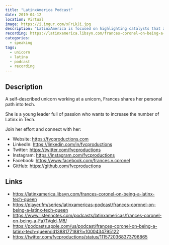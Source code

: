 ```yaml
---
title: "LatinxAmerica Podcast"
date: 2019-04-12
location: Virtual
image: https://i.imgur.com/xFrLkJi.jpg
description: "LatinxAmerica is focused on highlighting catalysts that are using, leveraging, creating or investing in technology that can positively impact the Latinx community. Experts cover topics ranging from education, health, diversity, and civic engagement to financial stability/wealth creation."
recording: https://latinxamerica.libsyn.com/frances-coronel-on-being-a-latinx-tech-queen
categories:
  - speaking
tags:
  - unicorn
  - latina
  - podcast
  - recording
---
```


## Description

A self-described unicorn working at a unicorn, Frances shares her personal path into tech.

She is a young leader full of passion who wants to increase the number of Latinx in Tech.

Join her effort and connect with her:

- Website: https://fvcproductions.com
- LinkedIn: https://linkedin.com/in/fvcproductions
- Twitter: https://twitter.com/fvcproductions
- Instagram: https://instagram.com/fvcproductions
- Facebook: https://www.facebook.com/frances.v.coronel
- GitHub: https://github.com/fvcproductions

## Links

- https://latinxamerica.libsyn.com/frances-coronel-on-being-a-latinx-tech-queen
- https://player.fm/series/latinxamericas-podcast/frances-coronel-on-being-a-latinx-tech-queen
- https://www.listennotes.com/podcasts/latinxamericas/frances-coronel-on-being-a-Fa71Vqld-M8/
- https://podcasts.apple.com/us/podcast/frances-coronel-on-being-a-latinx-tech-queen/id1388177188?i=1000434795122
- https://twitter.com/fvcproductions/status/1115720368373796865

